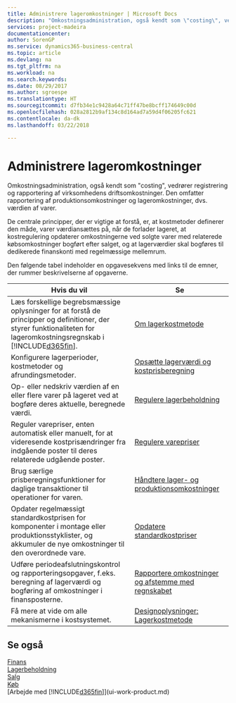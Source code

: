 ```yaml
---
title: Administrere lageromkostninger | Microsoft Docs
description: "Omkostningsadministration, også kendt som \"costing\", vedrører registrering og rapportering af virksomhedens driftsomkostninger. Den omfatter rapportering af produktionsomkostninger og lageromkostninger, dvs. værdien af varer."
services: project-madeira
documentationcenter: 
author: SorenGP
ms.service: dynamics365-business-central
ms.topic: article
ms.devlang: na
ms.tgt_pltfrm: na
ms.workload: na
ms.search.keywords: 
ms.date: 08/29/2017
ms.author: sgroespe
ms.translationtype: HT
ms.sourcegitcommit: d7fb34e1c9428a64c71ff47be8bcff174649c00d
ms.openlocfilehash: 028a2812b9af134c8d164ad7a59d4f06205fc621
ms.contentlocale: da-dk
ms.lasthandoff: 03/22/2018

---
```

# <a name="managing-inventory-costs"></a>Administrere lageromkostninger
Omkostningsadministration, også kendt som "costing", vedrører registrering og rapportering af virksomhedens driftsomkostninger. Den omfatter rapportering af produktionsomkostninger og lageromkostninger, dvs. værdien af varer.   

De centrale principper, der er vigtige at forstå, er, at kostmetoder definerer den måde, varer værdiansættes på, når de forlader lageret, at kostregulering opdaterer omkostningerne ved solgte varer med relaterede købsomkostninger bogført efter salget, og at lagerværdier skal bogføres til dedikerede finanskonti med regelmæssige mellemrum.

Den følgende tabel indeholder en opgavesekvens med links til de emner, der rummer beskrivelserne af opgaverne.

|**Hvis du vil**|**Se**|  
|------------|-------------|  
|Læs forskellige begrebsmæssige oplysninger for at forstå de principper og definitioner, der styrer funktionaliteten for lageromkostningsregnskab i [!INCLUDE[d365fin](includes/d365fin_md.md)].|[Om lagerkostmetode](finance-learn-about-costing.md)|  
|Konfigurere lagerperioder, kostmetoder og afrundingsmetoder.|[Opsætte lagerværdi og kostprisberegning](finance-set-up-inventory-valuation-and-costing.md)|
|Op- eller nedskriv værdien af en eller flere varer på lageret ved at bogføre deres aktuelle, beregnede værdi.|[Regulere lagerbeholdning](inventory-how-revalue-inventory.md)|
|Reguler varepriser, enten automatisk eller manuelt, for at videresende kostprisændringer fra indgående poster til deres relaterede udgående poster.|[Regulere varepriser](inventory-how-adjust-item-costs.md)|
|Brug særlige prisberegningsfunktioner for daglige transaktioner til operationer for varen.|[Håndtere lager- og produktionsomkostninger](finance-handle-inventory-and-manufacturing-costs.md)|  
|Opdater regelmæssigt standardkostprisen for komponenter i montage eller produktionsstyklister, og akkumuler de nye omkostninger til den overordnede vare.|[Opdatere standardkostpriser](finance-how-to-update-standard-costs.md)|
|Udføre periodeafslutningskontrol og rapporteringsopgaver, f.eks. beregning af lagerværdi og bogføring af omkostninger i finansposterne.|[Rapportere omkostninger og afstemme med regnskabet](finance-report-costs-and-reconcile-with-the-general-ledger.md)|  
|Få mere at vide om alle mekanismerne i kostsystemet.|[Designoplysninger: Lagerkostmetode](design-details-inventory-costing.md)|  

## <a name="see-also"></a>Se også  
 [Finans](finance.md)  
 [Lagerbeholdning](inventory-manage-inventory.md)   
 [Salg](sales-manage-sales.md)   
 [Køb](purchasing-manage-purchasing.md)  
 [Arbejde med [!INCLUDE[d365fin](includes/d365fin_md.md)]](ui-work-product.md)

